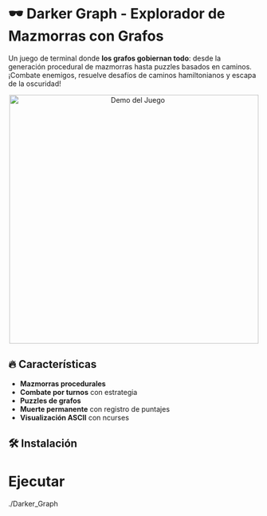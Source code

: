 # 🕶️ Darker Graph - Explorador de Mazmorras con Grafos


Un juego de terminal donde **los grafos gobiernan todo**: desde la generación procedural de mazmorras hasta puzzles basados en caminos. ¡Combate enemigos, resuelve desafíos de caminos hamiltonianos y escapa de la oscuridad!

<p align="center">
  <img src="assets/screenshots/gameplay.gif" width="500" alt="Demo del Juego">
</p>

## 🔥 Características
- **Mazmorras procedurales** 
- **Combate por turnos** con estrategia
- **Puzzles de grafos** 
- **Muerte permanente** con registro de puntajes
- **Visualización ASCII** con ncurses

## 🛠️ Instalación

# Ejecutar
./Darker_Graph

